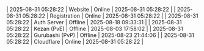 | 2025-08-31 05:28:22 | Website | Online | 2025-08-31 05:28:22 |
| 2025-08-31 05:28:22 | Registration | Online | 2025-08-31 05:28:22 |
| 2025-08-31 05:28:22 | Auth Server | Offline | 2025-08-18 09:33:31 |
| 2025-08-31 05:28:22 | Kezan (PvE) | Offline | 2025-08-03 17:58:02 |
| 2025-08-31 05:28:22 | Gurubashi (PvP) | Offline | 2025-08-23 21:44:06 |
| 2025-08-31 05:28:22 | Cloudflare | Online | 2025-08-31 05:28:22 |
